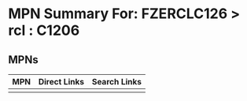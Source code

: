 



# MPN Summary For: FZERCLC126 > rcl : C1206

## MPNs
  

|MPN|Direct Links|Search Links|
| :--- | :--- | :--- |
||||
